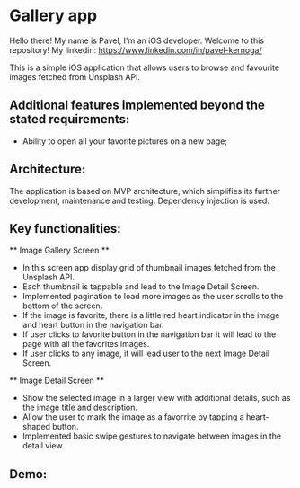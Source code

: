# Gallery app

Hello there! My name is Pavel, I'm an iOS developer. Welcome to this repository!
My linkedin: https://www.linkedin.com/in/pavel-kernoga/

This is a simple iOS application that allows users to browse and favourite images fetched from Unsplash API.

## Additional features implemented beyond the stated requirements:
- Ability to open all your favorite pictures on a new page;

## Architecture:
The application is based on MVP architecture, which simplifies its further development, maintenance and testing. Dependency injection is used.

## Key functionalities: 
** Image Gallery Screen **
- In this screen app display grid of thumbnail images fetched from the Unsplash API.
- Each thumbnail is tappable and lead to the Image Detail Screen.
- Implemented pagination to load more images as the user scrolls to the bottom of the screen.
- If the image is favorite, there is a little red heart indicator in the image and heart button in the navigation bar.
- If user clicks to favorite button in the navigation bar it will lead to the page with all the favorites images.
- If user clicks to any image, it will lead user to the next Image Detail Screen.

** Image Detail Screen **
- Show the selected image in a larger view with additional details, such as the image title and description.
- Allow the user to mark the image as a favoгrite by tapping a heart-shaped button.
- Implemented basic swipe gestures to navigate between images in the detail view.

## Demo:


